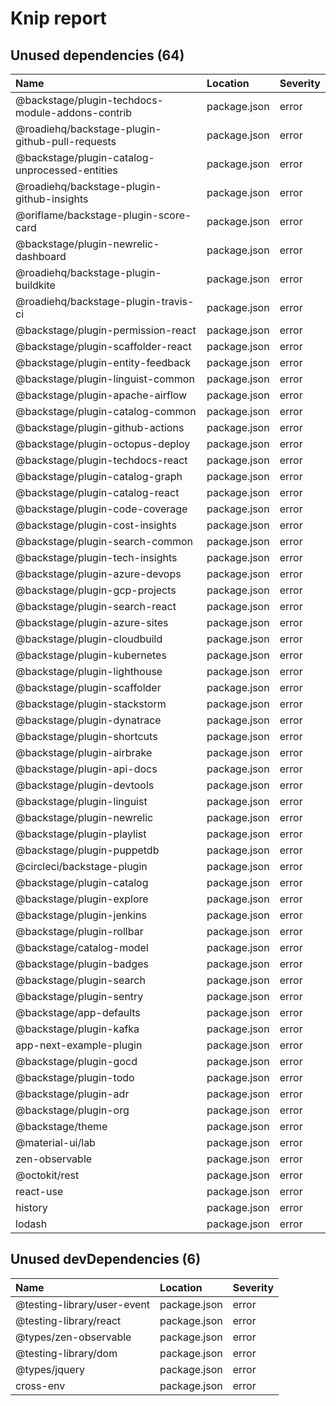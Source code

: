 # Knip report

## Unused dependencies (64)

| Name                                             | Location     | Severity |
| :----------------------------------------------- | :----------- | :------- |
| @backstage/plugin-techdocs-module-addons-contrib | package.json | error    |
| @roadiehq/backstage-plugin-github-pull-requests  | package.json | error    |
| @backstage/plugin-catalog-unprocessed-entities   | package.json | error    |
| @roadiehq/backstage-plugin-github-insights       | package.json | error    |
| @oriflame/backstage-plugin-score-card            | package.json | error    |
| @backstage/plugin-newrelic-dashboard             | package.json | error    |
| @roadiehq/backstage-plugin-buildkite             | package.json | error    |
| @roadiehq/backstage-plugin-travis-ci             | package.json | error    |
| @backstage/plugin-permission-react               | package.json | error    |
| @backstage/plugin-scaffolder-react               | package.json | error    |
| @backstage/plugin-entity-feedback                | package.json | error    |
| @backstage/plugin-linguist-common                | package.json | error    |
| @backstage/plugin-apache-airflow                 | package.json | error    |
| @backstage/plugin-catalog-common                 | package.json | error    |
| @backstage/plugin-github-actions                 | package.json | error    |
| @backstage/plugin-octopus-deploy                 | package.json | error    |
| @backstage/plugin-techdocs-react                 | package.json | error    |
| @backstage/plugin-catalog-graph                  | package.json | error    |
| @backstage/plugin-catalog-react                  | package.json | error    |
| @backstage/plugin-code-coverage                  | package.json | error    |
| @backstage/plugin-cost-insights                  | package.json | error    |
| @backstage/plugin-search-common                  | package.json | error    |
| @backstage/plugin-tech-insights                  | package.json | error    |
| @backstage/plugin-azure-devops                   | package.json | error    |
| @backstage/plugin-gcp-projects                   | package.json | error    |
| @backstage/plugin-search-react                   | package.json | error    |
| @backstage/plugin-azure-sites                    | package.json | error    |
| @backstage/plugin-cloudbuild                     | package.json | error    |
| @backstage/plugin-kubernetes                     | package.json | error    |
| @backstage/plugin-lighthouse                     | package.json | error    |
| @backstage/plugin-scaffolder                     | package.json | error    |
| @backstage/plugin-stackstorm                     | package.json | error    |
| @backstage/plugin-dynatrace                      | package.json | error    |
| @backstage/plugin-shortcuts                      | package.json | error    |
| @backstage/plugin-airbrake                       | package.json | error    |
| @backstage/plugin-api-docs                       | package.json | error    |
| @backstage/plugin-devtools                       | package.json | error    |
| @backstage/plugin-linguist                       | package.json | error    |
| @backstage/plugin-newrelic                       | package.json | error    |
| @backstage/plugin-playlist                       | package.json | error    |
| @backstage/plugin-puppetdb                       | package.json | error    |
| @circleci/backstage-plugin                       | package.json | error    |
| @backstage/plugin-catalog                        | package.json | error    |
| @backstage/plugin-explore                        | package.json | error    |
| @backstage/plugin-jenkins                        | package.json | error    |
| @backstage/plugin-rollbar                        | package.json | error    |
| @backstage/catalog-model                         | package.json | error    |
| @backstage/plugin-badges                         | package.json | error    |
| @backstage/plugin-search                         | package.json | error    |
| @backstage/plugin-sentry                         | package.json | error    |
| @backstage/app-defaults                          | package.json | error    |
| @backstage/plugin-kafka                          | package.json | error    |
| app-next-example-plugin                          | package.json | error    |
| @backstage/plugin-gocd                           | package.json | error    |
| @backstage/plugin-todo                           | package.json | error    |
| @backstage/plugin-adr                            | package.json | error    |
| @backstage/plugin-org                            | package.json | error    |
| @backstage/theme                                 | package.json | error    |
| @material-ui/lab                                 | package.json | error    |
| zen-observable                                   | package.json | error    |
| @octokit/rest                                    | package.json | error    |
| react-use                                        | package.json | error    |
| history                                          | package.json | error    |
| lodash                                           | package.json | error    |

## Unused devDependencies (6)

| Name                        | Location     | Severity |
| :-------------------------- | :----------- | :------- |
| @testing-library/user-event | package.json | error    |
| @testing-library/react      | package.json | error    |
| @types/zen-observable       | package.json | error    |
| @testing-library/dom        | package.json | error    |
| @types/jquery               | package.json | error    |
| cross-env                   | package.json | error    |

